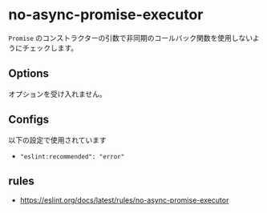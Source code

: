 # no-async-promise-executor

`Promise` のコンストラクターの引数で非同期のコールバック関数を使用しないようにチェックします。

## Options

オプションを受け入れません。

## Configs

以下の設定で使用されています

- `"eslint:recommended": "error"`

## rules

- https://eslint.org/docs/latest/rules/no-async-promise-executor
